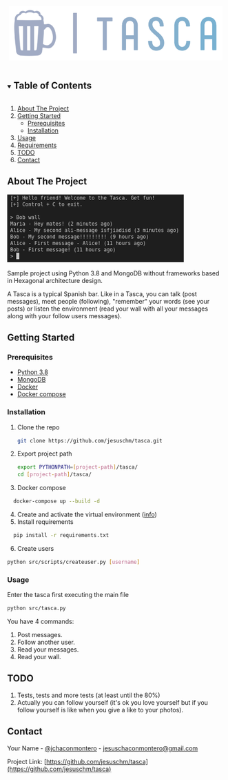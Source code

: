 <!-- PROJECT LOGO -->
<br />
<p align="center">
  <a href="https://github.com/othneildrew/Best-README-Template">
    <img src="images/logo.png" alt="Logo">
  </a>

<!-- TABLE OF CONTENTS -->
<details open="open">
  <summary><h2 style="display: inline-block">Table of Contents</h2></summary>
  <ol>
    <li>
      <a href="#about-the-project">About The Project</a>
    </li>
    <li>
      <a href="#getting-started">Getting Started</a>
      <ul>
        <li><a href="#prerequisites">Prerequisites</a></li>
        <li><a href="#installation">Installation</a></li>
      </ul>
    </li>
    <li><a href="#usage">Usage</a></li>
    <li><a href="#requirements">Requirements</a></li>
    <li><a href="#todo">TODO</a></li>
    <li><a href="#contact">Contact</a></li>
  </ol>
</details>

<!-- ABOUT THE PROJECT -->
## About The Project

![sample_screenshot](images/screenshot.png)

Sample project using Python 3.8 and MongoDB without frameworks based in Hexagonal architecture design.

A Tasca is a typical Spanish bar. Like in a Tasca, you can talk (post messages), meet people (following), "remember" your words (see your posts) or listen the environment (read your wall with all your messages along with your follow users messages).

<!-- GETTING STARTED -->
## Getting Started
  
### Prerequisites

* [Python 3.8](https://www.python.org/downloads/release/python-380/)
* [MongoDB](https://www.mongodb.com/es)
* [Docker](https://www.docker.com/)
* [Docker compose](https://docs.docker.com/compose)

### Installation

1. Clone the repo
   ```sh
   git clone https://github.com/jesuschm/tasca.git
   ```
2. Export project path
   ```sh
   export PYTHONPATH=[project-path]/tasca/
   cd [project-path]/tasca/
   ```
3. Docker compose
  ```sh
    docker-compose up --build -d
  ```
4. Create and activate the virtual environment (<a href="https://docs.python.org/3/using/index.html">info</a>)
5. Install requirements
  ```sh
    pip install -r requirements.txt
  ```
6. Create users
  ```sh
  python src/scripts/createuser.py [username]
  ```

<!-- USAGE EXAMPLES -->
### Usage

Enter the tasca first executing the main file
  
  ```sh
  python src/tasca.py
  ```
  
You have 4 commands:
1. Post messages.
2. Follow another user.
3. Read your messages.
4. Read your wall.

<!-- TODO -->
## TODO
1. Tests, tests and more tests (at least until the 80%)
2. Actually you can follow yourself (it's ok you love yourself but if you follow yourself is like when you give a like to your photos).

<!-- CONTACT -->
## Contact

Your Name - [@jchaconmontero](https://twitter.com/jchaconmontero) - jesuschaconmontero@gmail.com

Project Link: [https://github.com/jesuschm/tasca](https://github.com/jesuschm/tasca)
